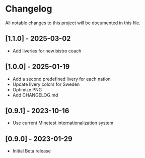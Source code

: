 # Changelog
All notable changes to this project will be documented in this file.
## [1.1.0] - 2025-03-02
- Add liveries for new bistro coach
## [1.0.0] - 2025-01-19
- Add a second predefined livery for each nation
- Update livery colors for Sweden
- Optimize PNG
- Add CHANGELOG.md
## [0.9.1] - 2023-10-16
- Use current Minetest internationalization system
## [0.9.0] - 2023-01-29
- Initial Beta release

